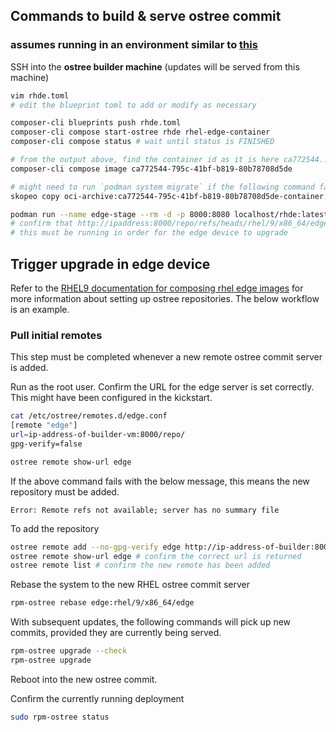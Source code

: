 ## Commands to build & serve ostree commit

### assumes running in an environment similar to [this](../rheledge-imagebuilder/README.md)

SSH into the **ostree builder machine** (updates will be served from this machine)

```bash
vim rhde.toml 
# edit the blueprint toml to add or modify as necessary

composer-cli blueprints push rhde.toml
composer-cli compose start-ostree rhde rhel-edge-container
composer-cli compose status # wait until status is FINISHED

# from the output above, find the container id as it is here ca772544...
composer-cli compose image ca772544-795c-41bf-b819-80b78708d5de

# might need to run `podman system migrate` if the following command fails with `not enough uid...something like that`
skopeo copy oci-archive:ca772544-795c-41bf-b819-80b78708d5de-container.tar containers-storage:localhost/rhde:latest

podman run --name edge-stage --rm -d -p 8000:8080 localhost/rhde:latest
# confirm that http://ipaddress:8000/repo/refs/heads/rhel/9/x86_64/edge is serving a new commit
# this must be running in order for the edge device to upgrade
```

## Trigger upgrade in edge device

Refer to the
[RHEL9 documentation for composing rhel edge images](https://access.redhat.com/documentation/en-us/red_hat_enterprise_linux/9/html/composing_installing_and_managing_rhel_for_edge_images/managing-rhel-for-edge-images_composing-installing-managing-rhel-for-edge-images) for more information about setting up
ostree repositories. The below workflow is an example.

### Pull initial remotes

This step must be completed whenever a new remote ostree commit server is added.

Run as the root user.
Confirm the URL for the edge server is set correctly. This might have been configured in the kickstart.

```bash
cat /etc/ostree/remotes.d/edge.conf
[remote "edge"]
url=ip-address-of-builder-vm:8000/repo/
gpg-verify=false
```

```bash
ostree remote show-url edge
```

If the above command fails with the below message,
this means the new repository must be added. 

```
Error: Remote refs not available; server has no summary file
```

To add the repository

```bash
ostree remote add --no-gpg-verify edge http://ip-address-of-builder:8000/repo/
ostree remote show-url edge # confirm the correct url is returned
ostree remote list # confirm the new remote has been added
```

Rebase the system to the new RHEL ostree commit server

```bash
rpm-ostree rebase edge:rhel/9/x86_64/edge
```

With subsequent updates, the following commands will pick up new commits, provided they are currently being served.

```bash
rpm-ostree upgrade --check
rpm-ostree upgrade
```
Reboot into the new ostree commit.

Confirm the currently running deployment

```bash
sudo rpm-ostree status
```
